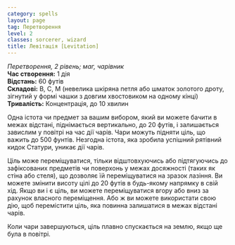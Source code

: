 ```yaml
---
category: spells
layout: page
tag: Перетворення
level: 2
classes: sorcerer, wizard
title: Левітація [Levitation]
---
```


_Перетворення, 2 рівень; маг, чарівник_    
**Час створення:** 1 дія    
**Відстань:** 60 футів    
**Складові:** В, С, М (невелика шкіряна петля або шматок золотого дроту, зігнутий у формі чашки з довгим хвостовиком на одному кінці)    
**Тривалість:** Концентрація, до 10 хвилин    

Одна істота чи предмет за вашим вибором, який ви можете бачити в межах відстані, піднімається вертикально, до 20 футів, і залишається завислим у повітрі на час дії чарів. Чари можуть підняти ціль, що важить до 500 фунтів. Незгодна істота, яка зробила успішний рятівний кидок Статури, уникає дії чарів.    

Ціль може переміщуватися, тільки відштовхуючись або підтягуючись до зафіксованих предметів чи поверхонь у межах досяжності (таких як стіна або стеля), що дозволяє їй переміщуватися на зразок лазіння. Ви можете змінити висоту цілі до 20 футів в будь-якому напрямку в свій хід. Якщо ви і є ціль, ви можете переміщуватися вгору або вниз за рахунок власного переміщення. Або ж ви можете використати свою дію, щоб перемістити ціль, яка повинна залишатися в межах відстані чарів.    

Коли чари завершуються, ціль плавно спускається на землю, якщо ще була в повітрі. 
